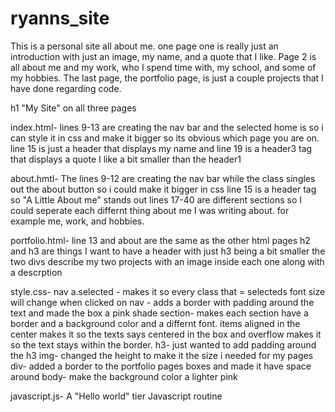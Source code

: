 # ryanns_site
This is a personal site all about me. one page one is really just an introduction with just an image, my name, and a quote that I like. Page 2 is all about me and my work, 
who I spend time with, my school, and some of my hobbies. The last page, the portfolio page, is just a couple projects that I have done regarding code.

h1 "My Site" on all three pages

index.html-
lines 9-13 are creating the nav bar and the selected home is so i can style it in css and make it bigger so its obvious which page you are on.
line 15 is just a header that displays my name
and line 19 is a header3 tag that displays a quote I like a bit smaller than the header1

about.hmtl-
The lines 9-12 are creating the nav bar while the class singles out the about button so i could make it bigger in css
line 15 is a header tag so "A Little About me" stands out
lines 17-40 are different sections so I could seperate each differnt thing about me I was writing about. for example me, work, and hobbies.

portfolio.html-
line 13 and about are the same as the other html pages
h2 and h3 are things I want to have a header with just h3 being a bit smaller
the two divs describe my two projects with an image inside each one along with a descrption

style.css-
nav a.selected - makes it so every class that = selecteds font size will change when clicked on
nav - adds a border with padding around the text and made the box a pink shade
section- makes each section have a border and a background color and a differnt font. items aligned in the center makes it so the texts says centered in the box
and overflow makes it so the text stays within the border.
h3- just wanted to add padding around the h3
img- changed the height to make it the size i needed for my pages
div- added a border to the portfolio pages boxes and made it have space around
body- make the background color a lighter pink

javascript.js-
A "Hello world" tier Javascript routine
